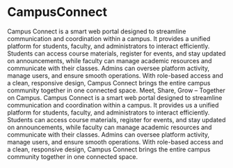 # CampusConnect
Campus Connect is a smart web portal designed to streamline communication and coordination within a campus.
It provides a unified platform for students, faculty, and administrators to interact efficiently.
Students can access course materials, register for events, and stay updated on announcements, while faculty can manage academic resources and communicate with their classes.
Admins can oversee platform activity, manage users, and ensure smooth operations.
With role-based access and a clean, responsive design, Campus Connect brings the entire campus community together in one connected space.
Meet, Share, Grow – Together on Campus.
Campus Connect is a smart web portal designed to streamline communication and coordination within a campus. It provides us a unified platform for students, faculty, and administrators to interact efficiently. Students can access course materials, register for events, and stay updated on announcements, while faculty can manage academic resources and communicate with their classes. Admins can oversee platform activity, manage users, and ensure smooth operations. With role-based access and a clean, responsive design, Campus Connect brings the entire campus community together in one connected space.